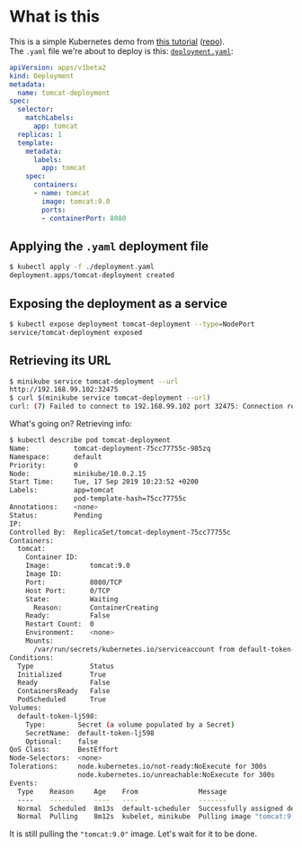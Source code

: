 # What is this

This is a simple Kubernetes demo from [this tutorial](https://youtu.be/gpmerrSpbHg?t=1801) ([repo](https://github.com/LevelUpEducation/kubernetes-demo)).\
The `.yaml` file we're about to deploy is this: [`deployment.yaml`](deployment.yaml):
```yaml
apiVersion: apps/v1beta2
kind: Deployment
metadata:
  name: tomcat-deployment
spec:
  selector:
    matchLabels:
      app: tomcat
  replicas: 1
  template:
    metadata:
      labels:
        app: tomcat
    spec:
      containers:
      - name: tomcat
        image: tomcat:9.0
        ports:
        - containerPort: 8080

```

## Applying the `.yaml` deployment file
```bash
$ kubectl apply -f ./deployment.yaml 
deployment.apps/tomcat-deployment created
```

## Exposing the deployment as a service
```bash
$ kubectl expose deployment tomcat-deployment --type=NodePort
service/tomcat-deployment exposed
```

## Retrieving its URL
```bash
$ minikube service tomcat-deployment --url
http://192.168.99.102:32475
$ curl $(minikube service tomcat-deployment --url)
curl: (7) Failed to connect to 192.168.99.102 port 32475: Connection refused
```
What's going on? Retrieving info:
```bash
$ kubectl describe pod tomcat-deployment
Name:           tomcat-deployment-75cc77755c-985zq
Namespace:      default
Priority:       0
Node:           minikube/10.0.2.15
Start Time:     Tue, 17 Sep 2019 10:23:52 +0200
Labels:         app=tomcat
                pod-template-hash=75cc77755c
Annotations:    <none>
Status:         Pending
IP:             
Controlled By:  ReplicaSet/tomcat-deployment-75cc77755c
Containers:
  tomcat:
    Container ID:   
    Image:          tomcat:9.0
    Image ID:       
    Port:           8080/TCP
    Host Port:      0/TCP
    State:          Waiting
      Reason:       ContainerCreating
    Ready:          False
    Restart Count:  0
    Environment:    <none>
    Mounts:
      /var/run/secrets/kubernetes.io/serviceaccount from default-token-lj598 (ro)
Conditions:
  Type              Status
  Initialized       True 
  Ready             False 
  ContainersReady   False 
  PodScheduled      True 
Volumes:
  default-token-lj598:
    Type:        Secret (a volume populated by a Secret)
    SecretName:  default-token-lj598
    Optional:    false
QoS Class:       BestEffort
Node-Selectors:  <none>
Tolerations:     node.kubernetes.io/not-ready:NoExecute for 300s
                 node.kubernetes.io/unreachable:NoExecute for 300s
Events:
  Type    Reason     Age    From               Message
  ----    ------     ----   ----               -------
  Normal  Scheduled  8m13s  default-scheduler  Successfully assigned default/tomcat-deployment-75cc77755c-985zq to minikube
  Normal  Pulling    8m12s  kubelet, minikube  Pulling image "tomcat:9.0"
```
It is still pulling the `"tomcat:9.0"` image. Let's wait for it to be done.

